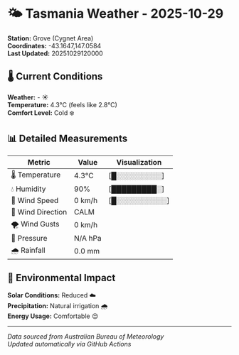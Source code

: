 # 🌤️ Tasmania Weather - 2025-10-29

**Station:** Grove (Cygnet Area)  
**Coordinates:** -43.1647,147.0584  
**Last Updated:** 20251029120000

## 🌡️ Current Conditions

**Weather:** - ☀️  
**Temperature:** 4.3°C (feels like 2.8°C)  
**Comfort Level:** Cold ❄️

## 📊 Detailed Measurements

| Metric | Value | Visualization |
|--------|-------|---------------|
| 🌡️ Temperature | 4.3°C | [█░░░░░░░░░] |
| 💧 Humidity | 90% | [█████████░] |
| 💨 Wind Speed | 0 km/h | [█░░░░░░░░░░] |
| 🧭 Wind Direction | CALM | |
| 🌪️ Wind Gusts | 0 km/h | |
| 🔽 Pressure | N/A hPa | |
| 🌧️ Rainfall | 0.0 mm | |

## 🌱 Environmental Impact

**Solar Conditions:** Reduced ☁️  
**Precipitation:** Natural irrigation 🌧️  
**Energy Usage:** Comfortable 😌

---
*Data sourced from Australian Bureau of Meteorology*  
*Updated automatically via GitHub Actions*
